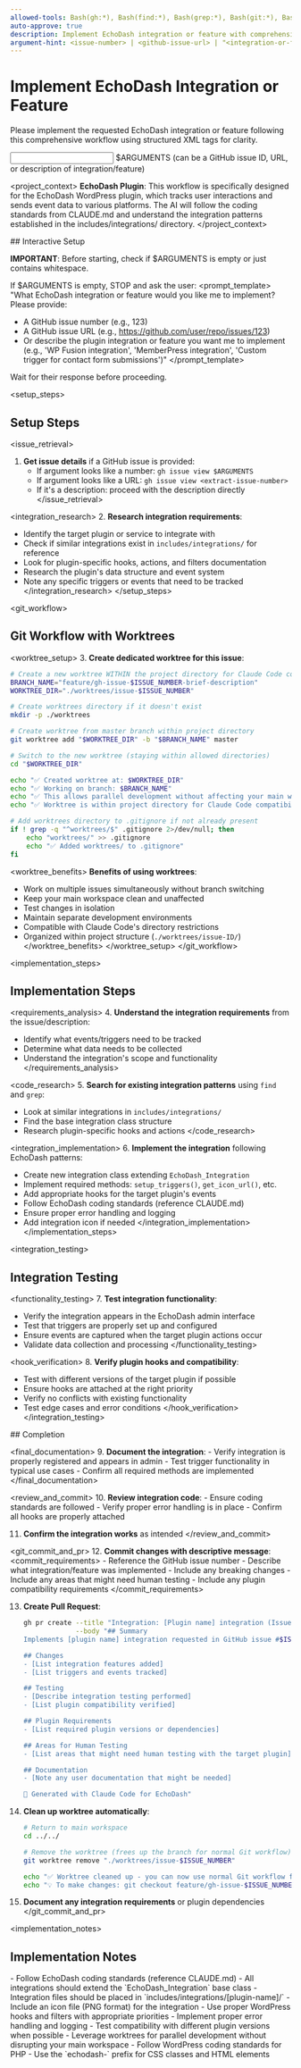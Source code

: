 ```yaml
---
allowed-tools: Bash(gh:*), Bash(find:*), Bash(grep:*), Bash(git:*), Bash(ls:*), Bash(mkdir:*), Bash(cp:*), Bash(awk:*), Bash(wc:*), Bash(tr:*), "Bash(./vendor/bin/*)"
auto-approve: true
description: Implement EchoDash integration or feature with comprehensive testing
argument-hint: <issue-number> | <github-issue-url> | "<integration-or-feature-description>"
---
```


# Implement EchoDash Integration or Feature

Please implement the requested EchoDash integration or feature following this comprehensive workflow using structured XML tags for clarity.

<input>
$ARGUMENTS (can be a GitHub issue ID, URL, or description of integration/feature)
</input>

<project_context>
**EchoDash Plugin**: This workflow is specifically designed for the EchoDash WordPress plugin, which tracks user interactions and sends event data to various platforms. The AI will follow the coding standards from CLAUDE.md and understand the integration patterns established in the includes/integrations/ directory.
</project_context>

<instructions>
## Interactive Setup

**IMPORTANT**: Before starting, check if $ARGUMENTS is empty or just contains whitespace.

If $ARGUMENTS is empty, STOP and ask the user:
<prompt_template>
"What EchoDash integration or feature would you like me to implement? Please provide:
- A GitHub issue number (e.g., 123)  
- A GitHub issue URL (e.g., https://github.com/user/repo/issues/123)
- Or describe the plugin integration or feature you want me to implement (e.g., 'WP Fusion integration', 'MemberPress integration', 'Custom trigger for contact form submissions')"
</prompt_template>

Wait for their response before proceeding.
</instructions>

<setup_steps>
## Setup Steps

<issue_retrieval>
1. **Get issue details** if a GitHub issue is provided:
   - If argument looks like a number: `gh issue view $ARGUMENTS`
   - If argument looks like a URL: `gh issue view <extract-issue-number>`
   - If it's a description: proceed with the description directly
</issue_retrieval>

<integration_research>
2. **Research integration requirements**:
   - Identify the target plugin or service to integrate with
   - Check if similar integrations exist in `includes/integrations/` for reference
   - Look for plugin-specific hooks, actions, and filters documentation
   - Research the plugin's data structure and event system
   - Note any specific triggers or events that need to be tracked
</integration_research>
</setup_steps>

<git_workflow>
## Git Workflow with Worktrees

<worktree_setup>
3. **Create dedicated worktree for this issue**:
   ```bash
   # Create a new worktree WITHIN the project directory for Claude Code compatibility
   BRANCH_NAME="feature/gh-issue-$ISSUE_NUMBER-brief-description"
   WORKTREE_DIR="./worktrees/issue-$ISSUE_NUMBER"
   
   # Create worktrees directory if it doesn't exist
   mkdir -p ./worktrees
   
   # Create worktree from master branch within project directory
   git worktree add "$WORKTREE_DIR" -b "$BRANCH_NAME" master
   
   # Switch to the new worktree (staying within allowed directories)
   cd "$WORKTREE_DIR"
   
   echo "✅ Created worktree at: $WORKTREE_DIR"
   echo "✅ Working on branch: $BRANCH_NAME"
   echo "✅ This allows parallel development without affecting your main workspace"
   echo "✅ Worktree is within project directory for Claude Code compatibility"
   
   # Add worktrees directory to .gitignore if not already present
   if ! grep -q "^worktrees/$" .gitignore 2>/dev/null; then
       echo "worktrees/" >> .gitignore
       echo "✅ Added worktrees/ to .gitignore"
   fi
   ```
   
   <worktree_benefits>
   **Benefits of using worktrees**:
   - Work on multiple issues simultaneously without branch switching
   - Keep your main workspace clean and unaffected
   - Test changes in isolation
   - Maintain separate development environments
   - Compatible with Claude Code's directory restrictions
   - Organized within project structure (`./worktrees/issue-ID/`)
   </worktree_benefits>
</worktree_setup>
</git_workflow>

<implementation_steps>
## Implementation Steps

<requirements_analysis>
4. **Understand the integration requirements** from the issue/description:
   - Identify what events/triggers need to be tracked
   - Determine what data needs to be collected
   - Understand the integration's scope and functionality
</requirements_analysis>

<code_research>
5. **Search for existing integration patterns** using `find` and `grep`:
   - Look at similar integrations in `includes/integrations/`
   - Find the base integration class structure
   - Research plugin-specific hooks and actions
</code_research>

<integration_implementation>
6. **Implement the integration** following EchoDash patterns:
   - Create new integration class extending `EchoDash_Integration`
   - Implement required methods: `setup_triggers()`, `get_icon_url()`, etc.
   - Add appropriate hooks for the target plugin's events
   - Follow EchoDash coding standards (reference CLAUDE.md)
   - Ensure proper error handling and logging
   - Add integration icon if needed
</integration_implementation>
</implementation_steps>

<integration_testing>
## Integration Testing

<functionality_testing>
7. **Test integration functionality**:
   - Verify the integration appears in the EchoDash admin interface
   - Test that triggers are properly set up and configured
   - Ensure events are captured when the target plugin actions occur
   - Validate data collection and processing
</functionality_testing>

<hook_verification>
8. **Verify plugin hooks and compatibility**:
   - Test with different versions of the target plugin if possible
   - Ensure hooks are attached at the right priority
   - Verify no conflicts with existing functionality
   - Test edge cases and error conditions
</hook_verification>
</integration_testing>

<completion>
## Completion

<final_documentation>
9. **Document the integration**:
    - Verify integration is properly registered and appears in admin
    - Test trigger functionality in typical use cases
    - Confirm all required methods are implemented
</final_documentation>

<review_and_commit>
10. **Review integration code**:
    - Ensure coding standards are followed
    - Verify proper error handling is in place
    - Confirm all hooks are properly attached

11. **Confirm the integration works** as intended
</review_and_commit>

<git_commit_and_pr>
12. **Commit changes with descriptive message**:
    <commit_requirements>
    - Reference the GitHub issue number
    - Describe what integration/feature was implemented
    - Include any breaking changes
    - Include any areas that might need human testing
    - Include any plugin compatibility requirements
    </commit_requirements>

13. **Create Pull Request**:
    ```bash
    gh pr create --title "Integration: [Plugin name] integration (Issue #$ISSUE_NUMBER)" \
                 --body "## Summary
    Implements [plugin name] integration requested in GitHub issue #$ISSUE_NUMBER
    
    ## Changes
    - [List integration features added]
    - [List triggers and events tracked]
    
    ## Testing
    - [Describe integration testing performed]
    - [List plugin compatibility verified]

    ## Plugin Requirements
    - [List required plugin versions or dependencies]

    ## Areas for Human Testing
    - [List areas that might need human testing with the target plugin]

    ## Documentation
    - [Note any user documentation that might be needed]
    
    🤖 Generated with Claude Code for EchoDash"
    ```

14. **Clean up worktree automatically**:
    ```bash
    # Return to main workspace
    cd ../../
    
    # Remove the worktree (frees up the branch for normal Git workflow)
    git worktree remove "./worktrees/issue-$ISSUE_NUMBER"
    
    echo "✅ Worktree cleaned up - you can now use normal Git workflow for PR revisions"
    echo "💡 To make changes: git checkout feature/gh-issue-$ISSUE_NUMBER-brief-description"
    ```

15. **Document any integration requirements** or plugin dependencies
</git_commit_and_pr>


</completion>

<implementation_notes>
## Implementation Notes

<guidelines>
- Follow EchoDash coding standards (reference CLAUDE.md)
- All integrations should extend the `EchoDash_Integration` base class
- Integration files should be placed in `includes/integrations/[plugin-name]/`
- Include an icon file (PNG format) for the integration
- Use proper WordPress hooks and filters with appropriate priorities
- Implement proper error handling and logging
- Test compatibility with different plugin versions when possible
- Leverage worktrees for parallel development without disrupting your main workspace
- Follow WordPress coding standards for PHP
- Use the `echodash-` prefix for CSS classes and HTML elements
</guidelines>
</implementation_notes>
